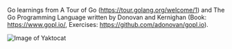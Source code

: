 Go learnings from A Tour of Go (https://tour.golang.org/welcome/1) and The Go Programming Language written by Donovan and Kernighan (Book: https://www.gopl.io/, Exercises: https://github.com/adonovan/gopl.io).

![Image of Yaktocat](https://octodex.github.com/images/yaktocat.png)

